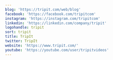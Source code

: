 ```yaml
---
blog: 'https://tripit.com/web/blog'
facebook: 'https://facebook.com/tripitcom'
instagram: 'https://instagram.com/tripitcom'
linkedin: 'https://linkedin.com/company/tripit'
logohandle: tripit
sort: tripit
title: TripIt
twitter: TripIt
website: 'https://www.tripit.com/'
youtube: 'https://youtube.com/user/tripitvideos'
---
```

